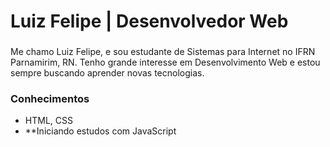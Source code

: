 # Luiz Felipe | Desenvolvedor Web
### 
Me chamo Luiz Felipe, e sou estudante de Sistemas para Internet no IFRN Parnamirim, RN. Tenho grande interesse em Desenvolvimento Web e estou sempre buscando aprender novas tecnologias.

### Conhecimentos
- HTML, CSS 
- **Iniciando estudos com JavaScript
